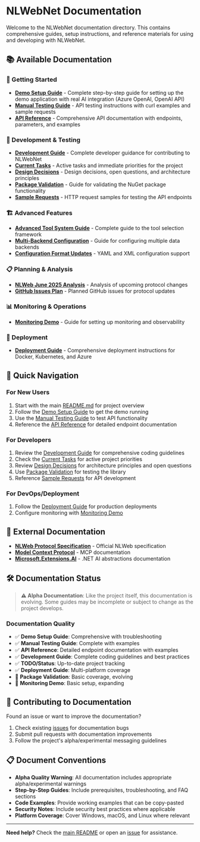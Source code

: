 # NLWebNet Documentation

Welcome to the NLWebNet documentation directory. This contains comprehensive guides, setup instructions, and reference materials for using and developing with NLWebNet.

## 📚 Available Documentation

### 🚀 Getting Started

- **[Demo Setup Guide](demo-setup-guide.md)** - Complete step-by-step guide for setting up the demo application with real AI integration (Azure OpenAI, OpenAI API)
- **[Manual Testing Guide](manual-testing-guide.md)** - API testing instructions with curl examples and sample requests
- **[API Reference](api-reference.md)** - Comprehensive API documentation with endpoints, parameters, and examples

### 🔧 Development & Testing

- **[Development Guide](development-guide.md)** - Complete developer guidance for contributing to NLWebNet
- **[Current Tasks](todo.md)** - Active tasks and immediate priorities for the project
- **[Design Decisions](design-decisions.md)** - Design decisions, open questions, and architecture principles
- **[Package Validation](package-validation.md)** - Guide for validating the NuGet package functionality
- **[Sample Requests](sample-requests.http)** - HTTP request samples for testing the API endpoints

### 🏗️ Advanced Features

- **[Advanced Tool System Guide](advanced-tool-system-guide.md)** - Complete guide to the tool selection framework
- **[Multi-Backend Configuration](multi-backend-configuration.md)** - Guide for configuring multiple data backends
- **[Configuration Format Updates](configuration-format-updates.md)** - YAML and XML configuration support

### 📋 Planning & Analysis

- **[NLWeb June 2025 Analysis](nlweb-june-2025-analysis.md)** - Analysis of upcoming protocol changes
- **[GitHub Issues Plan](github-issues-plan.md)** - Planned GitHub issues for protocol updates

### 📊 Monitoring & Operations

- **[Monitoring Demo](monitoring-demo.md)** - Guide for setting up monitoring and observability

### 🚀 Deployment

- **[Deployment Guide](deployment/README.md)** - Comprehensive deployment instructions for Docker, Kubernetes, and Azure

## 🎯 Quick Navigation

### For New Users

1. Start with the main [README.md](../README.md) for project overview
2. Follow the [Demo Setup Guide](demo-setup-guide.md) to get the demo running
3. Use the [Manual Testing Guide](manual-testing-guide.md) to test API functionality
4. Reference the [API Reference](api-reference.md) for detailed endpoint documentation

### For Developers

1. Review the [Development Guide](development-guide.md) for comprehensive coding guidelines
2. Check the [Current Tasks](todo.md) for active project priorities
3. Review [Design Decisions](design-decisions.md) for architecture principles and open questions
4. Use [Package Validation](package-validation.md) for testing the library
5. Reference [Sample Requests](sample-requests.http) for API development

### For DevOps/Deployment

1. Follow the [Deployment Guide](deployment/README.md) for production deployments
2. Configure monitoring with [Monitoring Demo](monitoring-demo.md)

## 📖 External Documentation

- **[NLWeb Protocol Specification](https://github.com/microsoft/NLWeb)** - Official NLWeb specification
- **[Model Context Protocol](https://modelcontextprotocol.io/)** - MCP documentation
- **[Microsoft.Extensions.AI](https://learn.microsoft.com/en-us/dotnet/ai/)** - .NET AI abstractions documentation

## 🛠️ Documentation Status

> **⚠️ Alpha Documentation**: Like the project itself, this documentation is evolving. Some guides may be incomplete or subject to change as the project develops.

### Documentation Quality

- ✅ **Demo Setup Guide**: Comprehensive with troubleshooting
- ✅ **Manual Testing Guide**: Complete with examples
- ✅ **API Reference**: Detailed endpoint documentation with examples
- ✅ **Development Guide**: Complete coding guidelines and best practices
- ✅ **TODO/Status**: Up-to-date project tracking
- ✅ **Deployment Guide**: Multi-platform coverage
- 🔄 **Package Validation**: Basic coverage, evolving
- 🔄 **Monitoring Demo**: Basic setup, expanding

## 🤝 Contributing to Documentation

Found an issue or want to improve the documentation?

1. Check existing [issues](https://github.com/jongalloway/NLWebNet/issues) for documentation bugs
2. Submit pull requests with documentation improvements
3. Follow the project's alpha/experimental messaging guidelines

## 📋 Document Conventions

- **Alpha Quality Warning**: All documentation includes appropriate alpha/experimental warnings
- **Step-by-Step Guides**: Include prerequisites, troubleshooting, and FAQ sections
- **Code Examples**: Provide working examples that can be copy-pasted
- **Security Notes**: Include security best practices where applicable
- **Platform Coverage**: Cover Windows, macOS, and Linux where relevant

---

**Need help?** Check the [main README](../README.md) or open an [issue](https://github.com/jongalloway/NLWebNet/issues) for assistance.
